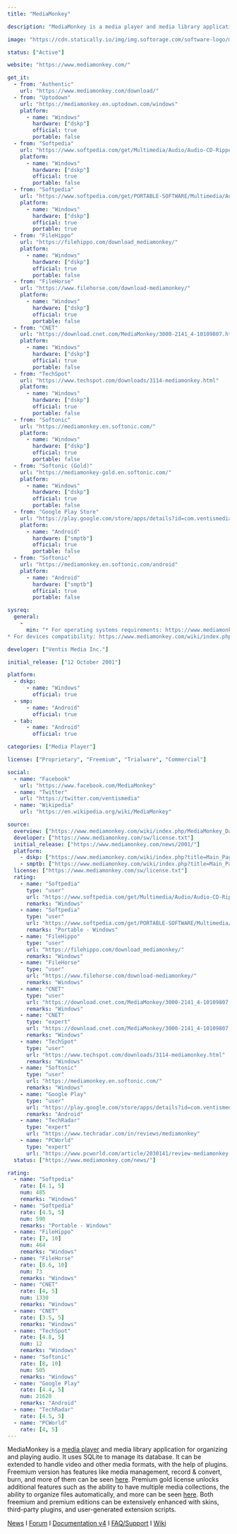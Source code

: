 ```yaml
---
title: "MediaMonkey"

description: "MediaMonkey is a media player and media library application for organizing and playing audio"

image: "https://cdn.statically.io/img/img.softorage.com/software-logo/mediamonkey.png?h=64"

status: ["Active"]

website: "https://www.mediamonkey.com/"

get_it:
  - from: "Authentic"
    url: "https://www.mediamonkey.com/download/"
  - from: "Uptodown"
    url: "https://mediamonkey.en.uptodown.com/windows"
    platform:
      - name: "Windows"
        hardware: ["dskp"]
        official: true
        portable: false
  - from: "Softpedia"
    url: "https://www.softpedia.com/get/Multimedia/Audio/Audio-CD-Rippers-Encoders/MediaMonkey.shtml"
    platform:
      - name: "Windows"
        hardware: ["dskp"]
        official: true
        portable: false
  - from: "Softpedia"
    url: "https://www.softpedia.com/get/PORTABLE-SOFTWARE/Multimedia/Audio/MediaMonkey-Portable.shtml"
    platform:
      - name: "Windows"
        hardware: ["dskp"]
        official: true
        portable: true
  - from: "FileHippo"
    url: "https://filehippo.com/download_mediamonkey/"
    platform:
      - name: "Windows"
        hardware: ["dskp"]
        official: true
        portable: false
  - from: "FileHorse"
    url: "https://www.filehorse.com/download-mediamonkey/"
    platform:
      - name: "Windows"
        hardware: ["dskp"]
        official: true
        portable: false
  - from: "CNET"
    url: "https://download.cnet.com/MediaMonkey/3000-2141_4-10109807.html"
    platform:
      - name: "Windows"
        hardware: ["dskp"]
        official: true
        portable: false
  - from: "TechSpot"
    url: "https://www.techspot.com/downloads/3114-mediamonkey.html"
    platform:
      - name: "Windows"
        hardware: ["dskp"]
        official: true
        portable: false
  - from: "Softonic"
    url: "https://mediamonkey.en.softonic.com/"
    platform:
      - name: "Windows"
        hardware: ["dskp"]
        official: true
        portable: false
  - from: "Softonic (Gold)"
    url: "https://mediamonkey-gold.en.softonic.com/"
    platform:
      - name: "Windows"
        hardware: ["dskp"]
        official: true
        portable: false
  - from: "Google Play Store"
    url: "https://play.google.com/store/apps/details?id=com.ventismedia.android.mediamonkey"
    platform:
      - name: "Android"
        hardware: ["smptb"]
        official: true
        portable: false
  - from: "Softonic"
    url: "https://mediamonkey.en.softonic.com/android"
    platform:
      - name: "Android"
        hardware: ["smptb"]
        official: true
        portable: false

sysreq:
  general:
    -
      min: "* For operating systems requirements: https://www.mediamonkey.com/support/index.php?/Knowledgebase/Article/View/55/2/what-operating-systems-is-mediamonkey-compatible-with
* For devices compatibility: https://www.mediamonkey.com/wiki/index.php/Compatible_Devices"

developer: ["Ventis Media Inc."]

initial_release: ["12 October 2001"]

platform:
  - dskp:
      - name: "Windows"
        official: true
  - smp:
      - name: "Android"
        official: true
  - tab:
      - name: "Android"
        official: true

categories: ["Media Player"]

license: ["Proprietary", "Freemium", "Trialware", "Commercial"]

social:
  - name: "Facebook"
    url: "https://www.facebook.com/MediaMonkey"
  - name: "Twitter"
    url: "https://twitter.com/ventismedia"
  - name: "Wikipedia"
    url: "https://en.wikipedia.org/wiki/MediaMonkey"

source:
  overview: ["https://www.mediamonkey.com/wiki/index.php/MediaMonkey_Database_structure", "https://www.mediamonkey.com/information/free/", "https://www.mediamonkey.com/information/gold/", "https://www.mediamonkey.com/wiki/index.php?title=About_MediaMonkey"]
  developer: ["https://www.mediamonkey.com/sw/license.txt"]
  initial_release: ["https://www.mediamonkey.com/news/2001/"]
  platform:
    - dskp: ["https://www.mediamonkey.com/wiki/index.php?title=Main_Page", "https://www.mediamonkey.com/wiki/index.php?title=About_MediaMonkey"]
    - smptb: ["https://www.mediamonkey.com/wiki/index.php?title=Main_Page", "https://www.mediamonkey.com/wiki/index.php?title=MediaMonkey_for_Android"]
  license: ["https://www.mediamonkey.com/sw/license.txt"]
  rating:
    - name: "Softpedia"
      type: "user"
      url: "https://www.softpedia.com/get/Multimedia/Audio/Audio-CD-Rippers-Encoders/MediaMonkey.shtml"
      remarks: "Windows"
    - name: "Softpedia"
      type: "user"
      url: "https://www.softpedia.com/get/PORTABLE-SOFTWARE/Multimedia/Audio/MediaMonkey-Portable.shtml"
      remarks: "Portable - Windows"
    - name: "FileHippo"
      type: "user"
      url: "https://filehippo.com/download_mediamonkey/"
      remarks: "Windows"
    - name: "FileHorse"
      type: "user"
      url: "https://www.filehorse.com/download-mediamonkey/"
      remarks: "Windows"
    - name: "CNET"
      type: "user"
      url: "https://download.cnet.com/MediaMonkey/3000-2141_4-10109807.html"
      remarks: "Windows"
    - name: "CNET"
      type: "expert"
      url: "https://download.cnet.com/MediaMonkey/3000-2141_4-10109807.html"
      remarks: "Windows"
    - name: "TechSpot"
      type: "user"
      url: "https://www.techspot.com/downloads/3114-mediamonkey.html"
      remarks: "Windows"
    - name: "Softonic"
      type: "user"
      url: "https://mediamonkey.en.softonic.com/"
      remarks: "Windows"
    - name: "Google Play"
      type: "user"
      url: "https://play.google.com/store/apps/details?id=com.ventismedia.android.mediamonkey"
      remarks: "Android"
    - name: "TechRadar"
      type: "expert"
      url: "https://www.techradar.com/in/reviews/mediamonkey"
    - name: "PCWorld"
      type: "expert"
      url: "https://www.pcworld.com/article/2030141/review-mediamonkey-organizes-your-mp3s.html"
  status: ["https://www.mediamonkey.com/news/"]

rating:
  - name: "Softpedia"
    rate: [4.1, 5]
    num: 485
    remarks: "Windows"
  - name: "Softpedia"
    rate: [4.5, 5]
    num: 590
    remarks: "Portable - Windows"
  - name: "FileHippo"
    rate: [7, 10]
    num: 464
    remarks: "Windows"
  - name: "FileHorse"
    rate: [8.6, 10]
    num: 73
    remarks: "Windows"
  - name: "CNET"
    rate: [4, 5]
    num: 1330
    remarks: "Windows"
  - name: "CNET"
    rate: [3.5, 5]
    remarks: "Windows"
  - name: "TechSpot"
    rate: [4.8, 5]
    num: 12
    remarks: "Windows"
  - name: "Softonic"
    rate: [8, 10]
    num: 505
    remarks: "Windows"
  - name: "Google Play"
    rate: [4.4, 5]
    num: 21620
    remarks: "Android"
  - name: "TechRadar"
    rate: [4.5, 5]
  - name: "PCWorld"
    rate: [4, 5]
---
```

  MediaMonkey is a [media player](/categories/media-player/) and media library application for organizing and playing audio. It uses SQLite to manage its database. It can be extended to handle video and other media formats, with the help of plugins. Freemium version has features like media management, record & convert, burn, and more of them can be seen [here](https://www.mediamonkey.com/information/free/). Premium gold license unlocks additional features such as the ability to have multiple media collections, the ability to organize files automatically, and more can be seen [here](https://www.mediamonkey.com/information/gold/). Both freemium and premium editions can be extensively enhanced with skins, third-party plugins, and user-generated extension scripts.
  
  [News](https://www.mediamonkey.com/news/)  I  [Forum](https://www.mediamonkey.com/forum/)  I  [Documentation v4](https://www.mediamonkey.com/wiki/index.php/WebHelp:Content/4.0)  I  [FAQ/Support](https://www.mediamonkey.com/support/)  I  [Wiki](https://www.mediamonkey.com/wiki/index.php?title=Main_Page)
  
